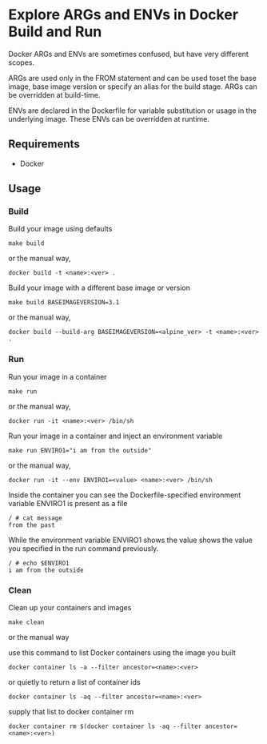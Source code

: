 # Explore ARGs and ENVs in Docker Build and Run

Docker ARGs and ENVs are sometimes confused, but have very different scopes.

ARGs are used only in the FROM statement and can be used toset the base image, base image version or specify an alias for the build stage.  ARGs can be overridden at build-time.

ENVs are declared in the Dockerfile for variable substitution or usage in the underlying image.  These ENVs can be overridden at runtime.

## Requirements

- Docker

## Usage

### Build

Build your image using defaults
```
make build
```
or the manual way,
```
docker build -t <name>:<ver> .
```

Build your image with a different base image or version
```
make build BASEIMAGEVERSION=3.1
```
or the manual way,
```
docker build --build-arg BASEIMAGEVERSION=<alpine_ver> -t <name>:<ver> .
```

### Run

Run your image in a container
```
make run
```
or the manual way,
```
docker run -it <name>:<ver> /bin/sh
```

Run your image in a container and inject an environment variable
```
make run ENVIRO1="i am from the outside"
```
or the manual way,
```
docker run -it --env ENVIRO1=<value> <name>:<ver> /bin/sh
```

Inside the container you can see the Dockerfile-specified environment variable ENVIRO1 is present as a file
```
/ # cat message
from the past
```

While the environment variable ENVIRO1 shows the value shows the value you specified in the run command previously.
```
/ # echo $ENVIRO1
i am from the outside
```

### Clean

Clean up your containers and images
```
make clean
```
or the manual way

use this command to list Docker containers using the image you built
```
docker container ls -a --filter ancestor=<name>:<ver>
```
or quietly to return a list of container ids
```
docker container ls -aq --filter ancestor=<name>:<ver>
```
supply that list to docker container rm
```
docker container rm $(docker container ls -aq --filter ancestor=<name>:<ver>)
```

